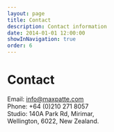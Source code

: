 ```yaml
---
layout: page
title: Contact
description: Contact information
date: 2014-01-01 12:00:00
showInNavigation: true
order: 6
---
```


# Contact

<div class="Address">
  <div class="Address-item u-cf" >
      <span class="Address-item-title">Email:</span>
      <span class="Address-item-description"><a href="mailto:info@maxpatte.com">info@maxpatte.com</a></span>
  </div>
  <div class="Address-item u-cf" >
    <span class="Address-item-title">Phone:</span>
    <span class="Address-item-description">+64 (0)210 271 8057</span>
  </div>
  <div class="Address-item u-cf">
    <span class="Address-item-title">Studio:</span>
    <span class="Address-item-description" >
      <span>140A Park Rd, Mirimar,</span>
      <br/>
      <span>Wellington, 6022, New Zealand.</span>
   </span>
  </div>
</div>
